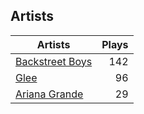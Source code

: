 ## Artists
Artists | Plays 
----- | -----: 
[Backstreet Boys](/artists/backstreet-boys-36645) | 142
[Glee](/artists/glee-30032566) | 96
[Ariana Grande](/artists/ariana-grande-678625) | 29

